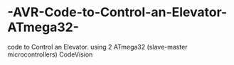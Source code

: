 # -AVR-Code-to-Control-an-Elevator-ATmega32-
code to Control an Elevator. using 2 ATmega32 (slave-master microcontrollers) CodeVision
